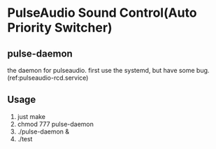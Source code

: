 # PulseAudio Sound Control(Auto Priority Switcher)

## pulse-daemon
  the daemon for pulseaudio.
  first use the systemd, but have some bug.(ref:pulseaudio-rcd.service)

## Usage
  1. just make
  2. chmod 777 pulse-daemon
  3. ./pulse-daemon &
  4. ./test
